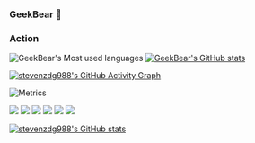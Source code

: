 ### GeekBear 👋

<!--
**stevenzdg988/stevenzdg988** is a ✨ _special_ ✨ repository because its `README.md` (this file) appears on your GitHub profile.

Here are some ideas to get you started:

- 🔭 I’m currently working on ...
- 🌱 I’m currently learning ...
- 👯 I’m looking to collaborate on ...
- 🤔 I’m looking for help with ...
- 💬 Ask me about ...
- 📫 How to reach me: ...
- 😄 Pronouns: ...
- ⚡ Fun fact: ...
-->
### Action
![GeekBear's Most used languages](https://github-readme-stats.vercel.app/api/top-langs/?username=stevenzdg988&layout=compact&hide_border=true&langs_count=10) 
[![GeekBear's GitHub stats](https://github-readme-stats.vercel.app/api?username=stevenzdg988)](https://github.com/stevenzdg988/github-readme-stats)


[![stevenzdg988's GitHub Activity Graph](https://activity-graph.herokuapp.com/graph?username=stevenzdg988&theme=xcode)](https://github.com/stevenzdg988)

![Metrics](https://metrics.lecoq.io/stevenzdg988?template=classic&config.timezone=Asia%2FShanghai)

![](https://img.shields.io/badge/-C-E34F26?style=flat-square&logo=c&logoColor=white)
![](https://img.shields.io/badge/-C++-1572B6?style=flat-square&logo=c++&logoColor=white)
![](https://img.shields.io/badge/-Python-oringe?style=flat-square&logo=python&logoColor=white)
![](https://img.shields.io/badge/-HTML5-FF4F26?style=flat-square&logo=html5&logoColor=white)
![](https://img.shields.io/badge/-CSS3-8572B6?style=flat-square&logo=css3&logoColor=white)
![](https://img.shields.io/badge/-JavaScript-pink?style=flat-square&logo=javascript&logoColor=white)

[![stevenzdg988's GitHub stats](https://github-readme-stats.vercel.app/api?username=stevenzdg988)](https://github.com/stevenzdg988/github-readme-stats)
